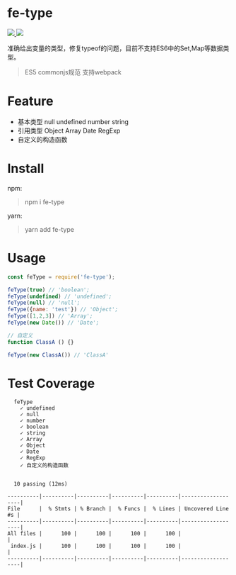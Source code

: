 # fe-type

<html>
<p>
    <a href="#backers" alt="Backers on Open Collective">
        <img src="https://img.shields.io/github/issues/stevenwujianpeng/fe-classNames.svg" />
    </a>
    <a href="#backers" alt="Backers on Open Collective">
        <img src="https://img.shields.io/github/license/stevenwujianpeng/fe-classNames.svg" />
    </a>
</p>
</html>

准确给出变量的类型，修复typeof的问题，目前不支持ES6中的Set,Map等数据类型。
> ES5 commonjs规范 支持webpack


# Feature
- 基本类型 null undefined number string 
- 引用类型 Object Array Date RegExp 
- 自定义的构造函数

# Install
npm: 
> npm i fe-type

yarn:
> yarn add fe-type

# Usage

```javascript
const feType = require('fe-type');

feType(true) // 'boolean';
feType(undefined) // 'undefined';
feType(null) // 'null';
feType({name: 'test'}) // 'Object';
feType([1,2,3]) // 'Array';
feType(new Date()) // 'Date';

// 自定义
function ClassA () {}

feType(new ClassA()) // 'ClassA'
```

# Test Coverage

```
  feType
    ✓ undefined
    ✓ null
    ✓ number
    ✓ boolean
    ✓ string
    ✓ Array
    ✓ Object
    ✓ Date
    ✓ RegExp
    ✓ 自定义的构造函数


  10 passing (12ms)

----------|----------|----------|----------|----------|-------------------|
File      |  % Stmts | % Branch |  % Funcs |  % Lines | Uncovered Line #s |
----------|----------|----------|----------|----------|-------------------|
All files |      100 |      100 |      100 |      100 |                   |
 index.js |      100 |      100 |      100 |      100 |                   |
----------|----------|----------|----------|----------|-------------------|


```

